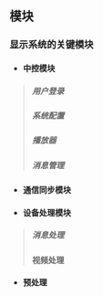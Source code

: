 ## 模块

### 显示系统的关键模块

* #### 中控模块

> ##### 用户登录
>
> ##### 系统配置
>
> ##### 播放器
>
> ##### 消息管理

* #### 通信同步模块
* #### 设备处理模块

> ##### **消息处理**
>
> **视频处理**

* #### 预处理

## 




